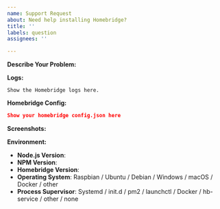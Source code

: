 ```yaml
---
name: Support Request
about: Need help installing Homebridge?
title: ''
labels: question
assignees: ''

---
```


<!-- If you have an issue with a plugin create an issue on that plugin's GitHub page instead. -->

<!-- Before opening an issue, please review the Troubleshooting Page on the Wiki to ensure that this is a new issue, and alternatively search the closed issues for similar problems. -->

<!-- Link to the the Wiki - https://github.com/nfarina/homebridge/wiki -->

<!-- Provide a general summary in the Title above -->

**Describe Your Problem:**
<!-- A clear and concise description of what problem you are trying to solve. -->

**Logs:**
<!-- Paste relevant output between the two ``` lines below -->
<!-- Remove any sensitive information, passwords, etc. -->
<!-- Please include the beginning of the log where the homebridge initialization happens -->

```
Show the Homebridge logs here.
```

**Homebridge Config:**
<!-- Paste relevant output between the two ``` lines below -->
<!-- Remove any sensitive information, passwords, etc. -->

```json
Show your homebridge config.json here
```

**Screenshots:**
<!-- If applicable, add screenshots to help explain your problem. -->

**Environment:**

* **Node.js Version**: <!-- node -v -->
* **NPM Version**: <!-- npm -v -->
* **Homebridge Version**: <!-- homebridge -V -->
* **Operating System**: Raspbian / Ubuntu / Debian / Windows / macOS / Docker / other
* **Process Supervisor**: Systemd / init.d / pm2 / launchctl / Docker / hb-service / other / none

<!-- Click the "Preview" tab before you submit to ensure the formatting is correct. -->
